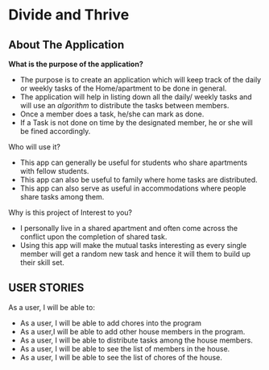 # Divide and Thrive

## About The Application

**What is the purpose of the application?**
- The purpose is to create an application which will keep track of the daily or weekly tasks of the Home/apartment to be done in general.
- The application will help in listing down all the daily/ weekly tasks and will use an *algorithm* to distribute the tasks between members.
- Once a member does a task, he/she can mark as done.
- If a Task is not done on time by the designated member, he or she will be fined accordingly.

Who will use it?
- This app can generally be useful for students who share apartments with fellow students.
- This app can also be useful to family where home tasks are distributed.
- This app can also serve as useful in accommodations where people share tasks among them.

Why is this project of Interest to you?
- I personally live in a shared apartment and often come across the conflict upon the completion of shared task.
- Using this app will make the mutual tasks interesting as every single member will get a random new task and hence it will them to build up their skill set.


## USER STORIES
As a user, I will be able to:
- As a user, I will be able to add chores into the program
- As a user,I will be able to add other house members in the program.
- As a user, I will be able to distribute tasks among the house members.
- As a user, I will be able to see the list of members in the house.
- As a user, I will be able to see the list of chores of the house.

  